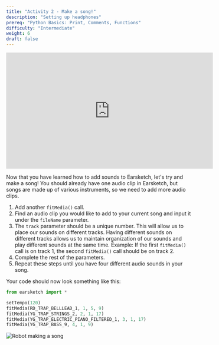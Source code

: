 ```yaml
---
title: "Activity 2 - Make a song!"
description: "Setting up headphones"
prereq: "Python Basics: Print, Comments, Functions"
difficulty: "Intermediate"
weight: 6
draft: false
---
```

<p style="text-align: center;"><iframe width="560" height="315" src="https://www.youtube.com/embed/OvSvko6Y4io" frameborder="0" allow="accelerometer; autoplay; encrypted-media; gyroscope; picture-in-picture" allowfullscreen></iframe></p>

Now that you have learned how to add sounds to Earsketch, let's try and make a song! You should already have one audio clip in Earsketch, but
songs are made up of various instruments, so we need to add more audio clips.

1. Add another `fitMedia()` call.
2. Find an audio clip you would like to add to your current song and input it under the `fileName` parameter.
3. The `track` parameter should be a unique number. This will allow us to place our sounds on different tracks. Having different sounds on different tracks allows us to maintain organization of our sounds and play different sounds at the same time. Example: If the first `fitMedia()` call is on track 1, the second `fitMedia()` call should be on track 2.
4. Complete the rest of the parameters.
5. Repeat these steps until you have four different audio sounds in your song.

Your code should now look something like this:
```python
from earsketch import *

setTempo(120)
fitMedia(RD_TRAP_BELLLEAD_1, 1, 5, 9)
fitMedia(YG_TRAP_STRINGS_2, 2, 1, 17) 
fitMedia(YG_TRAP_ELECTRIC_PIANO_FILTERED_1, 3, 1, 17) 
fitMedia(YG_TRAP_BASS_9, 4, 1, 9)
```

![Robot making a song](https://media.giphy.com/media/9RJRzvIuKGrL3tAchc/giphy.gif)